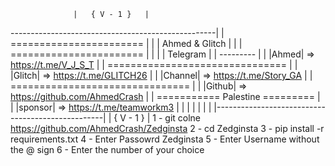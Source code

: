                   |   { V - 1 }   |
  ---------------------------------------------------|
  |            =======================               |
  |            |    Ahmed & Glitch   |               |
  |          =======================                 | 
  |                                                  | 
  |   Telegram                                       |
  |   ---------                                      |
  |   |Ahmed|     => https://t.me/V_J_S_T            |
  |   ===============================                |
  |   |Glitch|    => https://t.me/GLITCH26           |
  |   |Channel|   => https://t.me/Story_GA           |
  |   ===============================                | 
  |   |Github| => https://github.com/AhmedCrash      | 
  |   =========== Palestine =========                | 
  |   |sponsor|   => https://t.me/teamworkm3         | 
  |                                                  | 
  |                                                  | 
  |                                                  | 
  |--------------------------------------------------| 
                  |   { V - 1 }   |
1 - git colne https://github.com/AhmedCrash/Zedginsta
2 - cd Zedginsta 
3 - pip install -r requirements.txt
4 - Enter Passowrd Zedginsta
5 - Enter Username without the @ sign
6 - Enter the number of your choice
